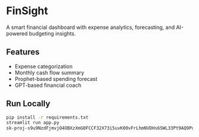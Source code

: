 # FinSight

A smart financial dashboard with expense analytics, forecasting, and AI-powered budgeting insights.

## Features
- Expense categorization
- Monthly cash flow summary
- Prophet-based spending forecast
- GPT-based financial coach

## Run Locally
```bash
pip install -r requirements.txt
streamlit run app.py
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
